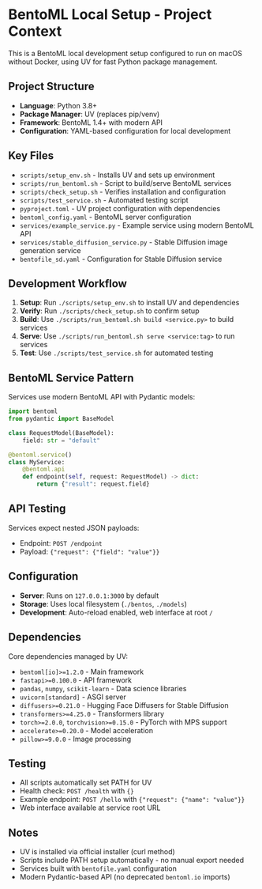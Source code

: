 # BentoML Local Setup - Project Context

This is a BentoML local development setup configured to run on macOS without Docker, using UV for fast Python package management.

## Project Structure

- **Language**: Python 3.8+
- **Package Manager**: UV (replaces pip/venv)
- **Framework**: BentoML 1.4+ with modern API
- **Configuration**: YAML-based configuration for local development

## Key Files

- `scripts/setup_env.sh` - Installs UV and sets up environment
- `scripts/run_bentoml.sh` - Script to build/serve BentoML services
- `scripts/check_setup.sh` - Verifies installation and configuration
- `scripts/test_service.sh` - Automated testing script
- `pyproject.toml` - UV project configuration with dependencies  
- `bentoml_config.yaml` - BentoML server configuration
- `services/example_service.py` - Example service using modern BentoML API
- `services/stable_diffusion_service.py` - Stable Diffusion image generation service
- `bentofile_sd.yaml` - Configuration for Stable Diffusion service

## Development Workflow

1. **Setup**: Run `./scripts/setup_env.sh` to install UV and dependencies
2. **Verify**: Run `./scripts/check_setup.sh` to confirm setup
3. **Build**: Use `./scripts/run_bentoml.sh build <service.py>` to build services
4. **Serve**: Use `./scripts/run_bentoml.sh serve <service:tag>` to run services
5. **Test**: Use `./scripts/test_service.sh` for automated testing

## BentoML Service Pattern

Services use modern BentoML API with Pydantic models:

```python
import bentoml
from pydantic import BaseModel

class RequestModel(BaseModel):
    field: str = "default"

@bentoml.service()
class MyService:
    @bentoml.api
    def endpoint(self, request: RequestModel) -> dict:
        return {"result": request.field}
```

## API Testing

Services expect nested JSON payloads:
- Endpoint: `POST /endpoint`
- Payload: `{"request": {"field": "value"}}`

## Configuration

- **Server**: Runs on `127.0.0.1:3000` by default
- **Storage**: Uses local filesystem (`./bentos`, `./models`)
- **Development**: Auto-reload enabled, web interface at root `/`

## Dependencies

Core dependencies managed by UV:
- `bentoml[io]>=1.2.0` - Main framework
- `fastapi>=0.100.0` - API framework
- `pandas`, `numpy`, `scikit-learn` - Data science libraries
- `uvicorn[standard]` - ASGI server
- `diffusers>=0.21.0` - Hugging Face Diffusers for Stable Diffusion
- `transformers>=4.25.0` - Transformers library
- `torch>=2.0.0`, `torchvision>=0.15.0` - PyTorch with MPS support
- `accelerate>=0.20.0` - Model acceleration
- `pillow>=9.0.0` - Image processing

## Testing

- All scripts automatically set PATH for UV
- Health check: `POST /health` with `{}`
- Example endpoint: `POST /hello` with `{"request": {"name": "value"}}`
- Web interface available at service root URL

## Notes

- UV is installed via official installer (curl method)
- Scripts include PATH setup automatically - no manual export needed
- Services built with `bentofile.yaml` configuration
- Modern Pydantic-based API (no deprecated `bentoml.io` imports)